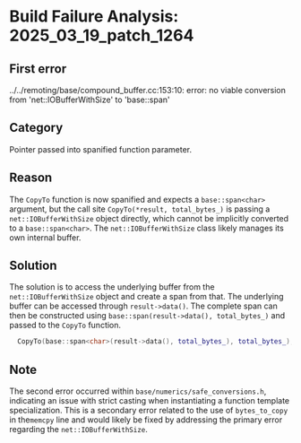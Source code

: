 # Build Failure Analysis: 2025_03_19_patch_1264

## First error

../../remoting/base/compound_buffer.cc:153:10: error: no viable conversion from 'net::IOBufferWithSize' to 'base::span<char>'

## Category
Pointer passed into spanified function parameter.

## Reason
The `CopyTo` function is now spanified and expects a `base::span<char>` argument, but the call site `CopyTo(*result, total_bytes_)` is passing a `net::IOBufferWithSize` object directly, which cannot be implicitly converted to a `base::span<char>`. The `net::IOBufferWithSize` class likely manages its own internal buffer.

## Solution
The solution is to access the underlying buffer from the `net::IOBufferWithSize` object and create a span from that. The underlying buffer can be accessed through `result->data()`. The complete span can then be constructed using `base::span(result->data(), total_bytes_)` and passed to the `CopyTo` function.

```c++
  CopyTo(base::span<char>(result->data(), total_bytes_), total_bytes_);
```

## Note
The second error occurred within `base/numerics/safe_conversions.h`, indicating an issue with strict casting when instantiating a function template specialization. This is a secondary error related to the use of `bytes_to_copy` in the`memcpy` line and would likely be fixed by addressing the primary error regarding the `net::IOBufferWithSize`.